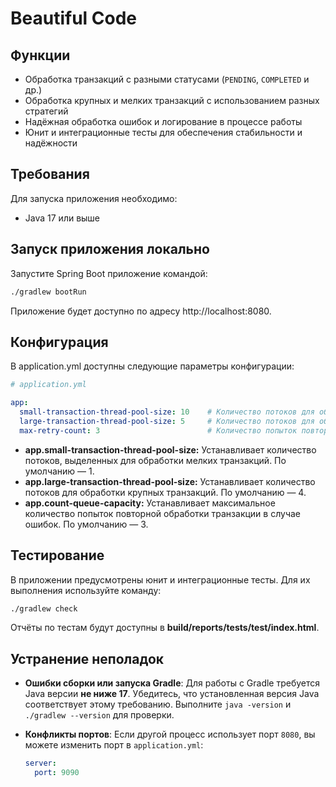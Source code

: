 # Beautiful Code

## Функции

- Обработка транзакций с разными статусами (`PENDING`, `COMPLETED` и др.)
- Обработка крупных и мелких транзакций с использованием разных стратегий
- Надёжная обработка ошибок и логирование в процессе работы
- Юнит и интеграционные тесты для обеспечения стабильности и надёжности

## Требования

Для запуска приложения необходимо:

- Java 17 или выше

## Запуск приложения локально

Запустите Spring Boot приложение командой:

```bash
./gradlew bootRun
```

Приложение будет доступно по адресу http://localhost:8080.

## Конфигурация

В application.yml доступны следующие параметры конфигурации:

```yaml
# application.yml

app:
  small-transaction-thread-pool-size: 10    # Количество потоков для обработки мелких транзакций
  large-transaction-thread-pool-size: 5     # Количество потоков для обработки крупных транзакций
  max-retry-count: 3                        # Количество попыток повторной обработки транзакции в случае ошибок
```

- **app.small-transaction-thread-pool-size:** Устанавливает количество потоков, выделенных для обработки мелких транзакций. По умолчанию — 1.
- **app.large-transaction-thread-pool-size:** Устанавливает количество потоков для обработки крупных транзакций. По умолчанию — 4.
- **app.count-queue-capacity:** Устанавливает максимальное количество попыток повторной обработки транзакции в случае ошибок. По умолчанию — 3.

## Тестирование

В приложении предусмотрены юнит и интеграционные тесты. Для их выполнения используйте команду:

```bash
./gradlew check
```

Отчёты по тестам будут доступны в **build/reports/tests/test/index.html**.

## Устранение неполадок

- **Ошибки сборки или запуска Gradle**: Для работы с Gradle требуется Java версии **не ниже 17**. Убедитесь, что установленная версия Java соответствует этому требованию. Выполните `java -version` и `./gradlew --version` для проверки.

- **Конфликты портов**: Если другой процесс использует порт `8080`, вы можете изменить порт в `application.yml`:

  ```yaml
  server:
    port: 9090
